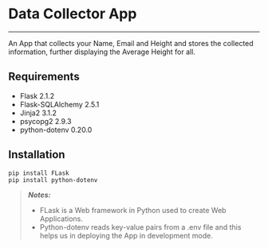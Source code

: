 
# Data Collector App
---
An App that collects your Name, Email and Height and stores the collected information, further displaying the Average Height for all.

## Requirements
- Flask 2.1.2
- Flask-SQLAlchemy 2.5.1
- Jinja2 3.1.2
- psycopg2 2.9.3
- python-dotenv 0.20.0

## Installation
```
pip install FLask
pip install python-dotenv
```

> **_Notes:_**
> - FLask is a Web framework in Python used to create Web Applications.
> - Python-dotenv reads key-value pairs from a .env file and this helps us in deploying the App in development mode.


